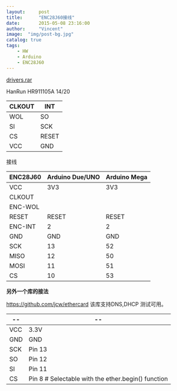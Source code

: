```yaml
---
layout:     post
title:      "ENC28J60接线"
date:       2015-05-08 23:16:00
author:     "Vincent"
image:  "img/post-bg.jpg"
catalog: true
tags:
    - HW
    - Arduino
    - ENC28J60
---
```



[drivers.rar](/img/in-post/1847276214.rar)

HanRun HR911105A 14/20

| CLKOUT | INT |
|---|---|
|WOL|SO  | 
| SI | SCK  | 
| CS | RESET |  | 
| VCC | GND | 

接线

|ENC28J60 | Arduino Due/UNO | Arduino Mega | 
|---|---|---|
| VCC | 3V3 | 3V3 | 
| CLKOUT |   |   | 
| ENC-WOL |   |   | 
| RESET | RESET | RESET | 
| ENC-INT | 2 | 2 | 
| GND | GND | GND | 
| SCK | 13 | 52 | 
| MISO | 12 | 50 | 
| MOSI | 11 | 51 | 
| CS | 10 | 53 | 

**另外一个库的接法**

https://github.com/jcw/ethercard
该库支持DNS,DHCP 测试可用。


|--|--|
|---|---|
| VCC | 3.3V | 
| GND | GND | 
| SCK  | Pin 13  | 
| SO   | Pin 12 | 
| SI   | Pin 11 | 
| CS   | Pin 8 # Selectable with the ether.begin() function | 



